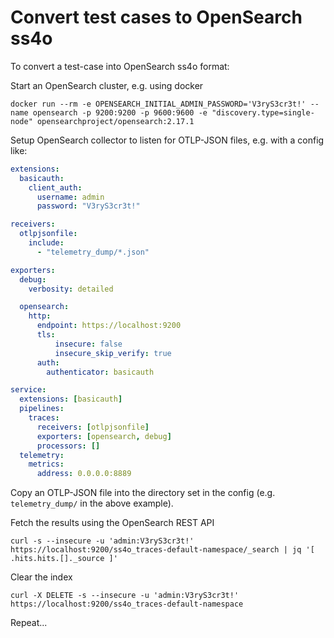 # Convert test cases to OpenSearch ss4o

To convert a test-case into OpenSearch ss4o format:

Start an OpenSearch cluster, e.g. using docker
```
docker run --rm -e OPENSEARCH_INITIAL_ADMIN_PASSWORD='V3ryS3cr3t!' --name opensearch -p 9200:9200 -p 9600:9600 -e "discovery.type=single-node" opensearchproject/opensearch:2.17.1
```

Setup OpenSearch collector to listen for OTLP-JSON files, e.g. with a config like:
```yaml
extensions:
  basicauth:
    client_auth: 
      username: admin
      password: "V3ryS3cr3t!"

receivers:
  otlpjsonfile:
    include:
      - "telemetry_dump/*.json"

exporters:
  debug:
    verbosity: detailed

  opensearch:
    http:
      endpoint: https://localhost:9200
      tls:
          insecure: false
          insecure_skip_verify: true
      auth:
        authenticator: basicauth

service:
  extensions: [basicauth]
  pipelines:
    traces:
      receivers: [otlpjsonfile]
      exporters: [opensearch, debug]
      processors: []
  telemetry:
    metrics:
      address: 0.0.0.0:8889
```

Copy an OTLP-JSON file into the directory set in the config (e.g. `telemetry_dump/` in the above example).

Fetch the results using the OpenSearch REST API
```
curl -s --insecure -u 'admin:V3ryS3cr3t!' https://localhost:9200/ss4o_traces-default-namespace/_search | jq '[ .hits.hits.[]._source ]'
```

Clear the index
```
curl -X DELETE -s --insecure -u 'admin:V3ryS3cr3t!' https://localhost:9200/ss4o_traces-default-namespace
```

Repeat...